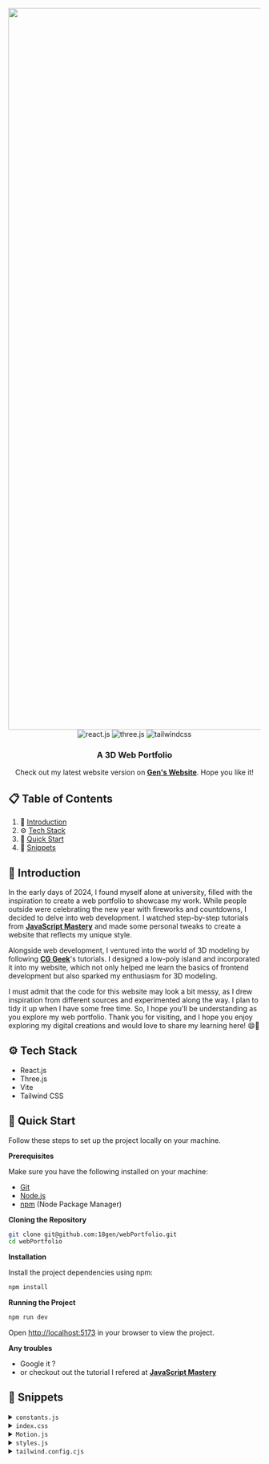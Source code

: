 <div align="center">
  <br />
    <a href="https://youtu.be/0fYi8SGA20k?feature=shared" target="_blank">
      <img width="1439" alt="Screenshot 2024-02-02 at 3 01 48 PM" src="https://github.com/18gen/webPortfolio/assets/133405903/d9952f1e-8808-46ca-84ea-20fa677f9e4d">
    </a>
  <br />

  <div>
    <img src="https://img.shields.io/badge/-React_JS-black?style=for-the-badge&logoColor=white&logo=react&color=61DAFB" alt="react.js" />
    <img src="https://img.shields.io/badge/-Three_JS-black?style=for-the-badge&logoColor=white&logo=threedotjs&color=000000" alt="three.js" />
    <img src="https://img.shields.io/badge/-Tailwind_CSS-black?style=for-the-badge&logoColor=white&logo=tailwindcss&color=06B6D4" alt="tailwindcss" />
  </div>

  <h3 align="center">A 3D Web Portfolio</h3>

   <div align="center">
     Check out my latest website version on <a href="https://www.genichihashi.me" target="_blank"><b>Gen's Website</b></a>. Hope you like it!
    </div>
</div>

## 📋 <a name="table">Table of Contents</a>

1. 🤖 [Introduction](#introduction)
2. ⚙️ [Tech Stack](#tech-stack)
3. 🦾 [Quick Start](#quick-start)
7. 👀 [Snippets](#snippets)

## <a name="introduction">🤖 Introduction</a>

In the early days of 2024, I found myself alone at university, filled with the inspiration to create a web portfolio to showcase my work. While people outside were celebrating the new year with fireworks and countdowns, I decided to delve into web development. I watched step-by-step tutorials from <a href="https://www.youtube.com/@javascriptmastery/videos" target="_blank"><b>JavaScript Mastery</b></a> and made some personal tweaks to create a website that reflects my unique style.

Alongside web development, I ventured into the world of 3D modeling by following <a href="https://www.youtube.com/watch?v=0lj643VmTsg&list=LL&index=25"><b>CG Geek</b></a>'s tutorials. I designed a low-poly island and incorporated it into my website, which not only helped me learn the basics of frontend development but also sparked my enthusiasm for 3D modeling.

I must admit that the code for this website may look a bit messy, as I drew inspiration from different sources and experimented along the way. I plan to tidy it up when I have some free time. So, I hope you'll be understanding as you explore my web portfolio. Thank you for visiting, and I hope you enjoy exploring my digital creations and would love to share my learning here! 😄🌟

## <a name="tech-stack">⚙️ Tech Stack</a>

- React.js
- Three.js
- Vite
- Tailwind CSS

## <a name="quick-start">🦾 Quick Start</a>

Follow these steps to set up the project locally on your machine.

**Prerequisites**

Make sure you have the following installed on your machine:

- [Git](https://git-scm.com/)
- [Node.js](https://nodejs.org/en)
- [npm](https://www.npmjs.com/) (Node Package Manager)

**Cloning the Repository**

```bash
git clone git@github.com:18gen/webPortfolio.git
cd webPortfolio
```

**Installation**

Install the project dependencies using npm:

```bash
npm install
```

**Running the Project**

```bash
npm run dev
```

Open [http://localhost:5173](http://localhost:5173) in your browser to view the project.

**Any troubles**

- Google it ?
- or checkout out the tutorial I refered at <a href="https://www.youtube.com/watch?v=0fYi8SGA20k&list=LL&index=33" target="_blank"><b>JavaScript Mastery</b>

## <a name="snippets">👀 Snippets</a>

<details>
<summary><code>constants.js</code></summary>

```javascript
import {
  javascript,
  html,
  css,
  C,
  C2,
  canva,
  blender,
  java,
  drRacket,
  python,
  fusion360,
  reactjs,
  scketchfab,
  receiptGenerator,
  chessGame,
  memorylane,
  github2,
  youtube,
  spotify,
} from "../assets";

export const navLinks = [
  {
    id: "home",
    title: "Home",
  },
  {
    id: "about",
    title: "About",
  },
  {
    id: "tech",
    title: "Skill",
  }
  ,
  {
    id: "project",
    title: "Project",
  },
  {
    id: "resume",
    title: "Resume",
  },
];

const services = [
  {
    title: "3D  Modelling",
    text: "New skill training from 2024! Let me transform your 2D image to 3D with Blender",
    icon: scketchfab,
    link: "https://sketchfab.com/18gen",
    view: "View my SkechHub"
  },
  {
    title: "Front / Backend Developer",
    text: "Still learning a lot! \n Check out some of my latest work",
    icon: github2,
    link: "https://github.com/18gen",
    view: "View my GitHub",
  },
    // link: "https://www.karuizawa.co.jp/newspaper/topics/2020/09/post-241.php?fbclid=IwAR3Z1iJ3yvYqmD8n_R1Lf8aKPU3WTd0BOPa_LPo4_CgFbgpyTELZb5E2wYA",
  {
    title: "Story Teller",
    text: "Expressed my struggles as a teenager through a video, filmed in 2019",
    icon: youtube,
    link: "https://www.youtube.com/watch?v=aFPMyIzUWTU",
    view: "Watch my Video",
  },
  {
    title: "Melody Addict",
    text: "Where I roam, tunes follow! Join me for a J-pop jam, retro hits and coffee beats",
    icon: spotify,
    link: "https://open.spotify.com/user/31z7l5ijs2mdlx3ozkhkqajeu7gq?si=fbcabeb81a774165",
    view: "Peek my Playlist",
  },
];


const technologies = [
  {
    name: "Python",
    icon: python,
  },
  {
    name: "Java",
    icon: java,
  },
  {
    name: "JavaScript",
    icon: javascript,
  },
  {
    name: "C",
    icon: C,
  },
  {
    name: "C++",
    icon: C2,
  },
  {
    name: "HTML",
    icon: html,
  },
  {
    name: "CSS",
    icon: css,
  },
  {
    name: "React",
    icon: reactjs,
  },
  {
    name: "DrRacket",
    icon: drRacket,
  },
  {
    name: "Blender",
    icon: blender,
  },
  {
    name: "Fusion360",
    icon: fusion360,
  },
  {
    name: "Canva",
    icon: canva,
  },
];

const projects = [
  {
    name:"Y+OUR Memory Lane",
    description:
    "Crafted during UofTHack11 with a theme of Nostalgia, \n Y+Our Memory Lane uses Google Map API to showcase past and present street views from the exact same perspective. With Cohere API, it adds stories about each location's landmarks and history, enhancing the nostalgic journey. Users can also contribute personal snapshots and tales, merging 'your and our' memory lanes into a shared narrative.",
    tags: [
      {
        name: "django",
        color: "blue-text-gradient",
      },
      {
        name: "googleMap/Cohere API",
        color: "green-text-gradient",
      },
      {
        name: "html/css, React",
        color: "pink-text-gradient",
      },
    ],
    videolink: memorylane,
    source_code_link: "https://github.com/18gen/UofTHacks2024",
  },
  {
    name: "Sustainable Chef",
    description:
      "Cooking assistant website that helps reduce food waste by tracking the expiration dates of items and suggesting recipes using those ingredients. Integrating ChatGPT API for cooking instructions and DALL-E 3 for visualizing the finished dish, it transforms leftover management into a creative and sustainable culinary experience.",
    tags: [
      {
        name: "python/flask",
        color: "blue-text-gradient",
      },
      {
        name: "DALL-E3/OpenAI API",
        color: "green-text-gradient",
      },
      {
        name: "html/css",
        color: "pink-text-gradient",
      },
    ],
    videolink: receiptGenerator,
    source_code_link: "https://github.com/18gen/receipt-generator",
  },
  {
    name: "Chess Game",
    description:
      "The chess game, built exclusively with C++ for a CS246 class group project, features AI players(levels 1 to 4) and includes graphics using XQuartz. *The source code is not shareable due to academic policies",
    tags: [
      {
        name: "C++",
        color: "blue-text-gradient",
      },
      {
        name: "XQuartz",
        color: "pink-text-gradient",
      },
    ],
    videolink: chessGame,
    source_code_link: "https://github.com/18gen",
  },
];

export { services, technologies, projects };
```
</details>

<details>
<summary><code>index.css</code></summary>

```css
@import url("https://fonts.googleapis.com/css2?family=Poppins:wght@100;200;300;400;500;600;700;800;900&display=swap");

@tailwind base;
@tailwind components;
@tailwind utilities;

* {
  margin: 0;
  padding: 0;
  box-sizing: border-box;
  font-family: Helvetica;
  scroll-behavior: smooth;
  color-scheme: dark;
}

.hash-span {
  margin-top: -100px;
  padding-bottom: 100px;
  display: block;
}

.black-gradient {
  background: #000000; /* fallback for old browsers */
  background: -webkit-linear-gradient(
    to right,
    #434343,
    #000000
  ); /* Chrome 10-25, Safari 5.1-6 */
  background: linear-gradient(
    to right,
    #434343,
    #000000
  ); /* W3C, IE 10+/ Edge, Firefox 16+, Chrome 26+, Opera 12+, Safari 7+ */
}

.violet-gradient {
  background: #804dee;
  background: linear-gradient(-90deg, #804dee 0%, rgba(60, 51, 80, 0) 100%);
  background: -webkit-linear-gradient(
    -90deg,
    #804dee 0%,
    rgba(60, 51, 80, 0) 100%
  );
}

.green-pink-gradient {
  background: "#00cea8";
  background: linear-gradient(90.13deg, #00cea8 1.9%, #bf61ff 97.5%);
  background: -webkit-linear-gradient(-90.13deg, #00cea8 1.9%, #bf61ff 97.5%);
}

.orange-text-gradient {
  background: #f12711; /* fallback for old browsers */
  background: -webkit-linear-gradient(
    to top,
    #f12711,
    #f5af19
  ); /* Chrome 10-25, Safari 5.1-6 */
  background: linear-gradient(
    to top,
    #f12711,
    #f5af19
  ); /* W3C, IE 10+/ Edge, Firefox 16+, Chrome 26+, Opera 12+, Safari 7+ */
  -webkit-background-clip: text;
  -webkit-text-fill-color: transparent;
}

.green-text-gradient {
  background: #11998e; /* fallback for old browsers */
  background: -webkit-linear-gradient(
    to top,
    #11998e,
    #38ef7d
  ); /* Chrome 10-25, Safari 5.1-6 */
  background: linear-gradient(
    to top,
    #11998e,
    #38ef7d
  ); /* W3C, IE 10+/ Edge, Firefox 16+, Chrome 26+, Opera 12+, Safari 7+ */
  -webkit-background-clip: text;
  -webkit-text-fill-color: transparent;
}

.blue-text-gradient {
  /* background: -webkit-linear-gradient(#eee, #333); */
  background: #56ccf2; /* fallback for old browsers */
  background: -webkit-linear-gradient(
    to top,
    #2f80ed,
    #56ccf2
  ); /* Chrome 10-25, Safari 5.1-6 */
  background: linear-gradient(
    to top,
    #2f80ed,
    #56ccf2
  ); /* W3C, IE 10+/ Edge, Firefox 16+, Chrome 26+, Opera 12+, Safari 7+ */
  -webkit-background-clip: text;
  -webkit-text-fill-color: transparent;
}

.pink-text-gradient {
  background: #ec008c; /* fallback for old browsers */
  background: -webkit-linear-gradient(
    to top,
    #ec008c,
    #fc6767
  ); /* Chrome 10-25, Safari 5.1-6 */
  background: linear-gradient(
    to top,
    #ec008c,
    #fc6767
  ); /* W3C, IE 10+/ Edge, Firefox 16+, Chrome 26+, Opera 12+, Safari 7+ */
  -webkit-background-clip: text;
  -webkit-text-fill-color: transparent;
}

/* canvas- styles */
.canvas-loader {
  font-size: 10px;
  width: 1em;
  height: 1em;
  border-radius: 50%;
  position: relative;
  text-indent: -9999em;
  animation: mulShdSpin 1.1s infinite ease;
  transform: translateZ(0);
}

/* selfie image */
.circular-image {
  width: 130px; /* or any size you want */
  height: 130px; /* should be the same as width to maintain aspect ratio */
  border-radius: 20%; /* this makes the image circular */
  object-fit: cover; /* this ensures the image covers the area without stretching */
}

/* vanish scrollbar */
.no-scrollbar::-webkit-scrollbar {
  display: none;
}

.no-scrollbar {
  -ms-overflow-style: none;  /* for Internet Explorer, Edge */
  scrollbar-width: none;  /* for Firefox */
}

/* Default size for larger screens */
.ball-container {
  width: 7rem;
  height: 7rem;
}

/* Mobile screen sizes */
@media only screen and (max-width: 767px) {
  .ball-container {
    width: 4rem; /* smaller size for mobile */
    height: 4rem;
  }
  .circular-image {
    width: 110px;
    height: 110px;
  }
}
@media only screen and (max-width: 400px) {
  .ball-container {
    width: 3.8rem; /* smaller size for mobile */
    height: 3.8rem;
  }
}

@media only screen and (max-width: 360px) {
  .ball-container {
    width: 3.5rem; /* smaller size for mobile */
    height: 3.5rem;
  }
}

/* button */
.button {
  display: inline-block;
  padding: 10px 20px;
  background-color: #040817;
  color: #fff;
  border-radius: 30px;
  border: 1px solid #ffffff;
  text-align: center;
  text-decoration: none;
  margin-top: 10px; /* Adjust as needed */
  transition: background-color 0.3s, color 0.3s;
}

.button:hover {
  background-color: #ffffff;
  color: #000000;
}

.resume-container {
  display: flex;
  flex-direction: column;
  align-items: center;
  gap: 5px; /* Adjust the space between elements as needed */
}

.subtitle-container {
  width: 100%;
  text-align: center; /* Center the subtitle on mobile */
}

.subtitle {
  font-size: 1.5em; /* Adjust the font size as needed */
  margin: 20px 0; /* Space above and below the subtitle */
  color: white; /* Color of the subtitle text */
}

.resume-preview {
  position: relative;
  width: 100%; /* Full width on mobile */
  cursor: pointer;
  display: flex;
  flex-direction: column;
  align-items: center;
  margin-bottom: 20px;
}

/* Media query for larger screens */
@media (min-width: 768px) {
  .resume-container {
    flex-direction: row;
    justify-content: space-evenly;
  }
  .subtitle-container {
    width: calc(50% - 40px); /* Half the container width minus any margins */
    text-align: left; /* Align the subtitle to the left on desktop */
  }
  .resume-preview {
    /* Keep the same width as the subtitle container */
    width: calc(100% - 40px);
  }
}


.label {
  margin-top: 10px; /* Space between label and image */
  color: white;
  font-size: 1em;
  /* Add any additional styling you want for the label text here */
}

.resume-preview img {
  width: 100%; /* Make image width responsive to the container */
  height: auto; /* Maintain aspect ratio */
  object-fit: contain;
  transition: filter 0.5s ease;
}

.button.open-pdf-button {
  height: 54px;
  width: 200px;
  position: absolute;
  top: 50%;
  left: 50%;
  transform: translate(-50%, -50%);
}

.darken {
  filter: brightness(50%);
}

/* Additional styling for the footer */
.footer-text {
  padding-top: 1.5rem;
  font-size: 1.5rem; /* Larger text size */
  margin-bottom: 1rem; /* Space below the text */
  font-weight: bold; /* Optional: makes the text bold */
}

.social-links-container {
  display: flex;
  justify-content: center; /* Center the links container */
  flex-wrap: wrap; /* Allows icons to wrap on smaller screens */
  gap: 1.5rem; /* Increase the space between icons */
  padding-top: 1rem;
  padding-bottom: 1rem;
}

.social-icon {
  height: 40px; /* Adjust the size as needed */
  width: auto;
  vertical-align: middle; /* This will align the icons with any inline elements like text */
  /* If you want the icons to be larger on larger screens, you can add a media query */
}

/* Media query for larger screens */
@media (min-width: 768px) {
  .social-links-container {
  gap: 2rem;
  }
  .footer-text {
    font-size: 2rem;
  
  }
  .social-icon {
    height: 50px; /* Larger icons on larger screens */
  }
  
}

@keyframes mulShdSpin {
  0%,
  100% {
    box-shadow: 0em -2.6em 0em 0em #ffffff,
      1.8em -1.8em 0 0em rgba(255, 255, 255, 0.2),
      2.5em 0em 0 0em rgba(255, 255, 255, 0.2),
      1.75em 1.75em 0 0em rgba(255, 255, 255, 0.2),
      0em 2.5em 0 0em rgba(255, 255, 255, 0.2),
      -1.8em 1.8em 0 0em rgba(255, 255, 255, 0.2),
      -2.6em 0em 0 0em rgba(255, 255, 255, 0.5),
      -1.8em -1.8em 0 0em rgba(255, 255, 255, 0.7);
  }
  12.5% {
    box-shadow: 0em -2.6em 0em 0em rgba(255, 255, 255, 0.7),
      1.8em -1.8em 0 0em #ffffff, 2.5em 0em 0 0em rgba(255, 255, 255, 0.2),
      1.75em 1.75em 0 0em rgba(255, 255, 255, 0.2),
      0em 2.5em 0 0em rgba(255, 255, 255, 0.2),
      -1.8em 1.8em 0 0em rgba(255, 255, 255, 0.2),
      -2.6em 0em 0 0em rgba(255, 255, 255, 0.2),
      -1.8em -1.8em 0 0em rgba(255, 255, 255, 0.5);
  }
  25% {
    box-shadow: 0em -2.6em 0em 0em rgba(255, 255, 255, 0.5),
      1.8em -1.8em 0 0em rgba(255, 255, 255, 0.7), 2.5em 0em 0 0em #ffffff,
      1.75em 1.75em 0 0em rgba(255, 255, 255, 0.2),
      0em 2.5em 0 0em rgba(255, 255, 255, 0.2),
      -1.8em 1.8em 0 0em rgba(255, 255, 255, 0.2),
      -2.6em 0em 0 0em rgba(255, 255, 255, 0.2),
      -1.8em -1.8em 0 0em rgba(255, 255, 255, 0.2);
  }
  37.5% {
    box-shadow: 0em -2.6em 0em 0em rgba(255, 255, 255, 0.2),
      1.8em -1.8em 0 0em rgba(255, 255, 255, 0.5),
      2.5em 0em 0 0em rgba(255, 255, 255, 0.7), 1.75em 1.75em 0 0em #ffffff,
      0em 2.5em 0 0em rgba(255, 255, 255, 0.2),
      -1.8em 1.8em 0 0em rgba(255, 255, 255, 0.2),
      -2.6em 0em 0 0em rgba(255, 255, 255, 0.2),
      -1.8em -1.8em 0 0em rgba(255, 255, 255, 0.2);
  }
  50% {
    box-shadow: 0em -2.6em 0em 0em rgba(255, 255, 255, 0.2),
      1.8em -1.8em 0 0em rgba(255, 255, 255, 0.2),
      2.5em 0em 0 0em rgba(255, 255, 255, 0.5),
      1.75em 1.75em 0 0em rgba(255, 255, 255, 0.7), 0em 2.5em 0 0em #ffffff,
      -1.8em 1.8em 0 0em rgba(255, 255, 255, 0.2),
      -2.6em 0em 0 0em rgba(255, 255, 255, 0.2),
      -1.8em -1.8em 0 0em rgba(255, 255, 255, 0.2);
  }
  62.5% {
    box-shadow: 0em -2.6em 0em 0em rgba(255, 255, 255, 0.2),
      1.8em -1.8em 0 0em rgba(255, 255, 255, 0.2),
      2.5em 0em 0 0em rgba(255, 255, 255, 0.2),
      1.75em 1.75em 0 0em rgba(255, 255, 255, 0.5),
      0em 2.5em 0 0em rgba(255, 255, 255, 0.7), -1.8em 1.8em 0 0em #ffffff,
      -2.6em 0em 0 0em rgba(255, 255, 255, 0.2),
      -1.8em -1.8em 0 0em rgba(255, 255, 255, 0.2);
  }
  75% {
    box-shadow: 0em -2.6em 0em 0em rgba(255, 255, 255, 0.2),
      1.8em -1.8em 0 0em rgba(255, 255, 255, 0.2),
      2.5em 0em 0 0em rgba(255, 255, 255, 0.2),
      1.75em 1.75em 0 0em rgba(255, 255, 255, 0.2),
      0em 2.5em 0 0em rgba(255, 255, 255, 0.5),
      -1.8em 1.8em 0 0em rgba(255, 255, 255, 0.7), -2.6em 0em 0 0em #ffffff,
      -1.8em -1.8em 0 0em rgba(255, 255, 255, 0.2);
  }
  87.5% {
    box-shadow: 0em -2.6em 0em 0em rgba(255, 255, 255, 0.2),
      1.8em -1.8em 0 0em rgba(255, 255, 255, 0.2),
      2.5em 0em 0 0em rgba(255, 255, 255, 0.2),
      1.75em 1.75em 0 0em rgba(255, 255, 255, 0.2),
      0em 2.5em 0 0em rgba(255, 255, 255, 0.2),
      -1.8em 1.8em 0 0em rgba(255, 255, 255, 0.5),
      -2.6em 0em 0 0em rgba(255, 255, 255, 0.7), -1.8em -1.8em 0 0em #ffffff;
  }
}

._slider {
  box-shadow: 0 10px 20px -5px #00000020;
  height: 50px;
  overflow: hidden;
  white-space: nowrap;
  position: relative;
  width: 100%;
  display: flex; /* Aligns the updates container and the scrolling text */
}

.updatesContainer {
  flex-shrink: 0; /* Prevents the container from shrinking */
  background-color: #00cea8; /* Your desired background color */
  padding: 0 1rem; /* Adjust the padding as needed */
  display: flex;
  align-items: center; /* Center the text vertically */
}

.fixedUpdate {
  color: #040817; /* Color for the "Updates" text */
}

._slideTrack {
  display: flex;
  align-items: center; /* Center the text vertically */
  animation: scrollText 20s linear infinite;
  margin-left: 1rem; /* Give some space after the fixed text */
  flex-grow: 1; /* Allows the track to take up the remaining width */
}

@keyframes scrollText {
  0% { transform: translateX(100%); }
  100% { transform: translateX(-100%); }
}

```
</details>

<details>
<summary><code>Motion.js</code></summary>

```javascript
export const textVariant = (delay) => {
  return {
    hidden: {
      y: -50,
      opacity: 0,
    },
    show: {
      y: 0,
      opacity: 1,
      transition: {
        type: "spring",
        duration: 1.25,
        delay: delay,
      },
    },
  };
};

export const fadeIn = (direction, type, delay, duration) => {
  return {
    hidden: {
      x: direction === "left" ? 100 : direction === "right" ? -100 : 0,
      y: direction === "up" ? 100 : direction === "down" ? -100 : 0,
      opacity: 0,
    },
    show: {
      x: 0,
      y: 0,
      opacity: 1,
      transition: {
        type: type,
        delay: delay,
        duration: duration,
        ease: "easeOut",
      },
    },
  };
};

export const zoomIn = (delay, duration) => {
  return {
    hidden: {
      scale: 0,
      opacity: 0,
    },
    show: {
      scale: 1,
      opacity: 1,
      transition: {
        type: "tween",
        delay: delay,
        duration: duration,
        ease: "easeOut",
      },
    },
  };
};

export const slideIn = (direction, type, delay, duration) => {
  return {
    hidden: {
      x: direction === "left" ? "-100%" : direction === "right" ? "100%" : 0,
      y: direction === "up" ? "100%" : direction === "down" ? "100%" : 0,
    },
    show: {
      x: 0,
      y: 0,
      transition: {
        type: type,
        delay: delay,
        duration: duration,
        ease: "easeOut",
      },
    },
  };
};

export const staggerContainer = (staggerChildren, delayChildren) => {
  return {
    hidden: {},
    show: {
      transition: {
        staggerChildren: staggerChildren,
        delayChildren: delayChildren || 0,
      },
    },
  };
};
```
</details>

<details>
<summary><code>styles.js</code></summary>

```javascript
const styles = {
  paddingX: "sm:px-16 px-6",
  paddingY: "sm:py-16 py-6",
  padding: "sm:px-16 px-6 sm:py-16 py-10",

  heroHeadText:
    "font-black text-white lg:text-[80px] sm:text-[60px] xs:text-[50px] text-[40px] lg:leading-[98px] mt-2",
  heroSubText:
    "text-[#dfd9ff] font-medium lg:text-[30px] sm:text-[26px] xs:text-[20px] text-[16px] lg:leading-[40px]",

  sectionHeadText:
    "text-white font-black md:text-[60px] sm:text-[50px] xs:text-[40px] text-[30px]",
  sectionSubText:
    "sm:text-[18px] text-[14px] text-secondary uppercase tracking-wider",
};

export { styles };
```

</details>

<details>
<summary><code>tailwind.config.cjs</code></summary>

```javascript
/** @type {import('tailwindcss').Config} */
module.exports = {
  content: ["./src/**/*.{js,jsx}"],
  mode: "jit",
  theme: {
    extend: {
      colors: {
        primary: "#050816",
        secondary: "#aaa6c3",
        tertiary: "#151030",
        "black-100": "#100d25",
        "black-200": "#090325",
        "white-100": "#f3f3f3",
      },
      boxShadow: {
        card: "0px 35px 120px -15px #211e35",
      },
      screens: {
        xs: "450px",
      },
      backgroundImage: {
        "hero-pattern": "url('/src/assets/herobg.png')",
      },
    },
  },
  plugins: [],
};
```

</details>
